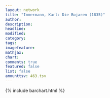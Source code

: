 ```yaml
---
layout: network
title: "Immermann, Karl: Die Bojaren (1835)"
author:
description:
headline:
modified:
category:
tags:
imagefeature: 
mathjax: 
chart: 
comments: true
featured: false
list: false
amounttsv: 463.tsv
---
```

{% include barchart.html %}
